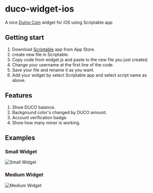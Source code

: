 # duco-widget-ios
A nice [Duino Coin](https://duinocoin.com) widget for iOS using Scriptable app

## Getting start
1. Download [Scriptable](https://scriptable.app/) app from App Store.
2. create new file in Scriptable.
3. Copy code from widget.js and paste to the new file you just created.
4. Change your username at the first line of the code.
5. Save your file and rename it as you want.
6. Add your widget by select Scriptable app and select script name as above.

## Features
1. Show DUCO balance.
2. Background color's changed by DUCO amount. 
3. Account verification badge.
4. Show how many miner is working.

## Examples
### Small Widget
![Small Widget](/images/small_widget.jpg)
### Medium Widget
![Medium Widget](/images/medium_widget.jpg)
